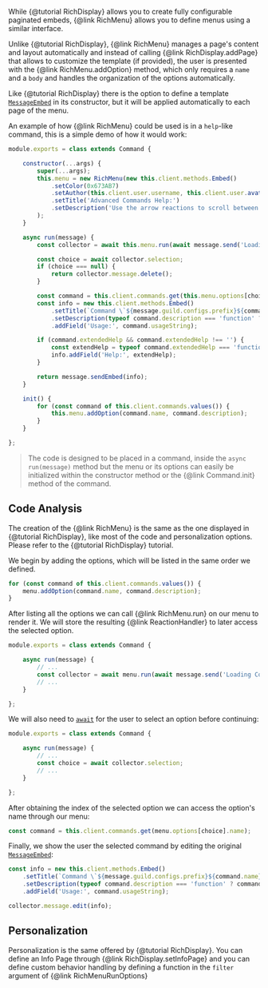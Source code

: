 While {@tutorial RichDisplay} allows you to create fully configurable paginated embeds, {@link RichMenu} allows you to define menus using a similar interface.

Unlike {@tutorial RichDisplay}, {@link RichMenu} manages a page's content and layout automatically and instead of calling {@link RichDisplay.addPage} that allows to customize the template (if provided), the user is presented with the {@link RichMenu.addOption} method, which only requires a `name` and a `body` and handles the organization of the options automatically.

Like {@tutorial RichDisplay} there is the option to define a template [`MessageEmbed`](https://discord.js.org/#/docs/main/master/class/MessageEmbed) in its constructor, but it will be applied automatically to each page of the menu.

An example of how {@link RichMenu} could be used is in a `help`-like command, this is a simple demo of how it would work:

```javascript
module.exports = class extends Command {

	constructor(...args) {
		super(...args);
		this.menu = new RichMenu(new this.client.methods.Embed()
			.setColor(0x673AB7)
			.setAuthor(this.client.user.username, this.client.user.avatarURL())
			.setTitle('Advanced Commands Help:')
			.setDescription('Use the arrow reactions to scroll between pages.\nUse number reactions to select an option.')
		);
	}

	async run(message) {
		const collector = await this.menu.run(await message.send('Loading commands...'));

		const choice = await collector.selection;
		if (choice === null) {
			return collector.message.delete();
		}

		const command = this.client.commands.get(this.menu.options[choice].name);
		const info = new this.client.methods.Embed()
			.setTitle(`Command \`${message.guild.configs.prefix}${command.name}\``)
			.setDescription(typeof command.description === 'function' ? command.description(message) : command.description)
			.addField('Usage:', command.usageString);

		if (command.extendedHelp && command.extendedHelp !== '') {
			const extendHelp = typeof command.extendedHelp === 'function' ? command.extendedHelp(message) : command.extendedHelp;
			info.addField('Help:', extendHelp);
		}

		return message.sendEmbed(info);
	}

	init() {
		for (const command of this.client.commands.values()) {
			this.menu.addOption(command.name, command.description);
		}
	}

};
```

> The code is designed to be placed in a command, inside the `async run(message)` method but the menu or its options can easily be initialized within the constructor method or the {@link Command.init} method of the command.

## Code Analysis

The creation of the {@link RichMenu} is the same as the one displayed in {@tutorial RichDisplay}, like most of the code and personalization options. Please refer to the {@tutorial RichDisplay} tutorial.

We begin by adding the options, which will be listed in the same order we defined.

```javascript
for (const command of this.client.commands.values()) {
	menu.addOption(command.name, command.description);
}
```

After listing all the options we can call {@link RichMenu.run} on our menu to render it.
We will store the resulting {@link ReactionHandler} to later access the selected option.

```javascript
module.exports = class extends Command {

	async run(message) {
		// ...
		const collector = await menu.run(await message.send('Loading Commands...'));
		// ...
	}

};
```

We will also need to [`await`](https://developer.mozilla.org/en-US/docs/Web/JavaScript/Reference/Operators/await) for the user to select an option before continuing:

```javascript
module.exports = class extends Command {

	async run(message) {
		// ...
		const choice = await collector.selection;
		// ...
	}

};
```

After obtaining the index of the selected option we can access the option's name through our menu:

```javascript
const command = this.client.commands.get(menu.options[choice].name);
```

Finally, we show the user the selected command by editing the original [`MessageEmbed`](https://discord.js.org/#/docs/main/master/class/MessageEmbed):

```javascript
const info = new this.client.methods.Embed()
	.setTitle(`Command \`${message.guild.configs.prefix}${command.name}\``)
	.setDescription(typeof command.description === 'function' ? command.description(message) : command.description)
	.addField('Usage:', command.usageString);

collector.message.edit(info);
```

## Personalization

Personalization is the same offered by {@tutorial RichDisplay}. You can define an Info Page through {@link RichDisplay.setInfoPage} and you can define custom behavior handling by defining a function in the `filter` argument of {@link RichMenuRunOptions}
